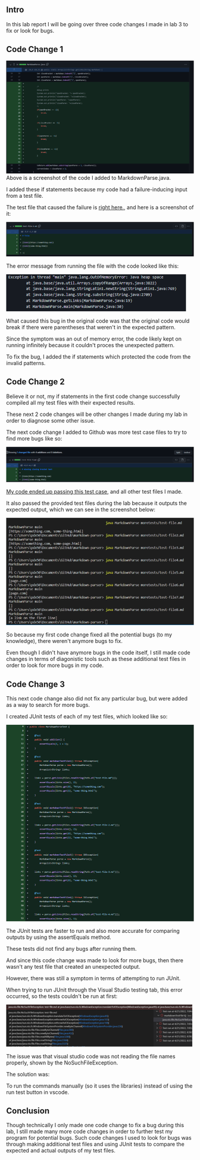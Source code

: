 ## Intro

In this lab report I will be going over three code changes I made in lab 3 to fix or look for bugs.

## Code Change 1

![Image](report2pictures/1.png)	
Above is a screenshot of the code I added to MarkdownParse.java. 

I added these if statements because my code had a failure-inducing input from a test file.


The test file that caused the failure is [right here.](https://github.com/lexcion/markdown-parser/commit/6c85b60fc69188f72dd4140bdbe0e2318f8d3837), and here is a screenshot of it:

![Image](report2pictures/testfile1.png)

The error message from running the file with the code looked like this:

![Image](report2pictures/symptom1.png)


What caused this bug in the original code was that the original code would break if there were parentheses that weren't in the expected pattern. 

Since the symptom was an out of memory error, the code likely kept on running infinitely because it couldn't proces the unexpected pattern.

To fix the bug, I added the if statements which protected the code from the invalid patterns.

## Code Change 2

Believe it or not, my if statements in the first code change successfully compiled all my test files with their expected results. 

These next 2 code changes will be other changes I made during my lab in order to diagnose some other issue.

The next code change I added to Github was more test case files to try to find more bugs like so:

![Image](report2pictures/22.png)	

[My code ended up passing this test case,](https://github.com/lexcion/markdown-parser/commit/355f64b4c1be327b4f7c1c34123da2ac41ab338d) and all other test files I made.

It also passed the provided test files during the lab because it outputs the expected output, which we can see in the screenshot below:


![Image](report2pictures/symptom22.png)

So because my first code change fixed all the potential bugs (to my knowledge), there weren't anymore bugs to fix.

Even though I didn't have anymore bugs in the code itself, I still made code changes in terms of diagonistic tools such as these additional test files in order to look for more bugs in my code.

## Code Change 3

This next code change also did not fix any particular bug, but were added as a way to search for more bugs.

I created JUnit tests of each of my test files, which looked like so:

![Image](report2pictures/3.png)	

The JUnit tests are faster to run and also more accurate for comparing outputs by using the assertEquals method.

These tests did not find any bugs after running them.

And since this code change was made to look for more bugs, then there wasn't any test file that created an unexpected output.

However, there was still a symptom in terms of attempting to run JUnit.

When trying to run JUnit through the Visual Studio testing tab, this error occurred, so the tests couldn't be run at first:

![Image](report2pictures/symptom3.png)

The issue was that visual studio code was not reading the file names properly, shown by the NoSuchFileException.

The solution was:

To run the commands manually (so it uses the libraries) instead of using the run test button in vscode.

## Conclusion

Though technically I only made one code change to fix a bug during this lab, I still made many more code changes in order to further test my program for potential bugs. Such code changes I used to look for bugs was through making additional test files and using JUnit tests to compare the expected and actual outputs of my test files.